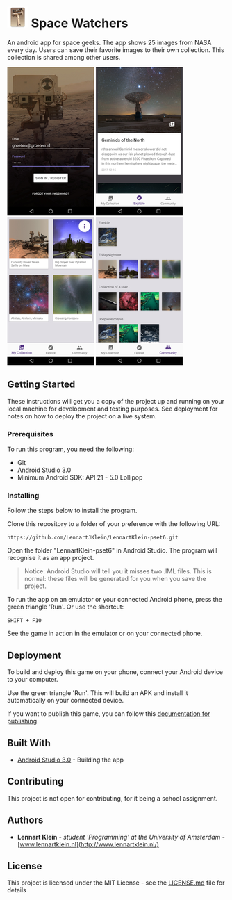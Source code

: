 # ![Space Watchers - icon](/docs/app-icon.png?raw=true "Space Watchers - icon") Space Watchers

An android app for space geeks. The app shows 25 images from NASA every day. Users can save their favorite images to their own collection. This collection is shared among other users.

![Space Watchers - signin](/docs/screenshot-signin.png?raw=true "Space Watchers - signin")
![Space Watchers - explore](/docs/screenshot-explore.png?raw=true "Space Watchers - explore")  
![Space Watchers - collection](/docs/screenshot-collection.png?raw=true "Space Watchers - collection")
![Space Watchers - community](/docs/screenshot-community.png?raw=true "Space Watchers - community")

## Getting Started

These instructions will get you a copy of the project up and running on your local machine for development and testing purposes. See deployment for notes on how to deploy the project on a live system.

### Prerequisites

To run this program, you need the following:
* Git
* Android Studio 3.0
* Minimum Android SDK: API 21 - 5.0 Lollipop

### Installing

Follow the steps below to install the program.

Clone this repository to a folder of your preference with the following URL:

```
https://github.com/LennartJKlein/LennartKlein-pset6.git
```

Open the folder "LennartKlein-pset6" in Android Studio. The program will recognise it as an app project.

> Notice: Android Studio will tell you it misses two .IML files. This is normal: these files will be generated for you when you save the project.

To run the app on an emulator or your connected Android phone, press the green triangle 'Run'. Or use the shortcut:

```
SHIFT + F10
```

See the game in action in the emulator or on your connected phone.

## Deployment

To build and deploy this game on your phone, connect your Android device to your computer.

Use the green triangle 'Run'. This will build an APK and install it automatically on your connected device.

If you want to publish this game, you can follow this [documentation for publishing](https://developer.android.com/studio/publish/index.html).

## Built With

* [Android Studio 3.0](https://developer.android.com/studio/index.html) - Building the app

## Contributing

This project is not open for contributing, for it being a school assignment.

## Authors

* **Lennart Klein** - *student 'Programming' at the University of Amsterdam* - [www.lennartklein.nl](http://www.lennartklein.nl/)

## License

This project is licensed under the MIT License - see the [LICENSE.md](LICENSE.md) file for details